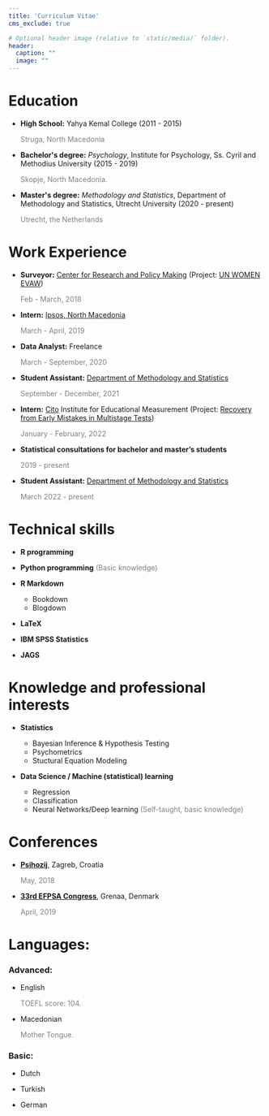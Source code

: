 ```yaml
---
title: 'Curriculum Vitae'
cms_exclude: true

# Optional header image (relative to `static/media/` folder).
header:
  caption: ""
  image: ""
---
```


# Education

 - **High School:** Yahya Kemal College (2011 - 2015)
 
     <span style="color: grey;">Struga, North Macedonia</span>
     
 - **Bachelor's degree:** *Psychology*, Institute for Psychology, Ss. Cyril and Methodius University (2015 - 2019)
 
     <span style="color: grey;">Skopje, North Macedonia.</span>
     
 - **Master's degree:** *Methodology and Statistics*, Department of Methodology and Statistics, Utrecht University (2020 - present)
 
     <span style="color: grey;">Utrecht, the Netherlands</span>
    

# Work Experience 

 - **Surveyor:** [Center for Research and Policy Making](http://www.crpm.org.mk/) (Project: [UN WOMEN EVAW](https://www.unwomen.org/en/what-we-do/ending-violence-against-women))
 
    <span style="color: grey;">Feb - March, 2018</span>
    
 - **Intern:** [Ipsos, North Macedonia](https://www.ipsos.com/mk-mk)

     <span style="color: grey;">March - April, 2019</span>
     
 - **Data Analyst:** Freelance 

    <span style="color: grey;">March - September, 2020</span>
    
 - **Student Assistant:** [Department of Methodology and Statistics](https://www.uu.nl/en/organisation/methodology-and-statistics)

   <span style="color: grey;">September - December, 2021</span>
   
 - **Intern:** [Cito](https://www.cito.com/) Institute for Educational Measurement (Project: [Recovery from Early Mistakes in Multistage Tests](https://github.com/sekulovskin/recovery-MST-Cito))
   
   <span style="color: grey;">January - February, 2022</span>
   
 - **Statistical consultations for bachelor and master’s students**
 
     <span style="color: grey;">2019 - present</span>
   
  - **Student Assistant:** [Department of Methodology and Statistics](https://www.uu.nl/en/organisation/methodology-and-statistics)

     <span style="color: grey;">March 2022 - present</span>


# Technical skills
 
 - **R programming**
  
 - **Python programming**
    <span style="color: grey;">(Basic knowledge)</span>
 
 - **R Markdown**
   
   - Bookdown
   - Blogdown
   
 - **LaTeX**
   
 - **IBM SPSS Statistics**
 
 - **JAGS**
 
# Knowledge and professional interests

 - **Statistics**
  
   - Bayesian Inference & Hypothesis Testing
   - Psychometrics
   - Stuctural Equation Modeling
  
 - **Data Science / Machine (statistical) learning**
 
   - Regression
   - Classification
   - Neural Networks/Deep learning <span style="color: grey;">(Self-taught, basic knowledge)</span>

# Conferences 

 - [**Psihozij**](https://psihozij.wixsite.com/psihozij/o-nama), Zagreb, Croatia
  
   <span style="color: grey;">May, 2018</span>
  
 - [**33rd EFPSA Congress**](https://efpsa.org/), Grenaa, Denmark
 
   <span style="color: grey;">April, 2019</span>

# Languages:

### Advanced:

 - English 
 
   <span style="color: grey;">TOEFL score: 104.</span>
 
 - Macedonian
 
   <span style="color: grey;">Mother Tongue.</span>
 
### Basic:

 - Dutch
 
 - Turkish
 
 - German
